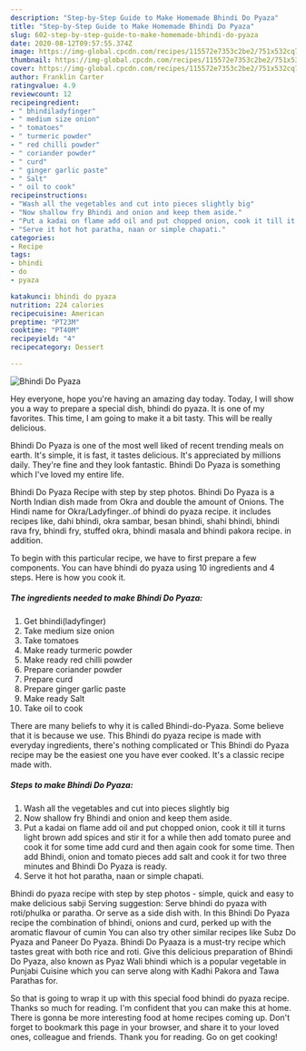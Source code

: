 ```yaml
---
description: "Step-by-Step Guide to Make Homemade Bhindi Do Pyaza"
title: "Step-by-Step Guide to Make Homemade Bhindi Do Pyaza"
slug: 602-step-by-step-guide-to-make-homemade-bhindi-do-pyaza
date: 2020-08-12T09:57:55.374Z
image: https://img-global.cpcdn.com/recipes/115572e7353c2be2/751x532cq70/bhindi-do-pyaza-recipe-main-photo.jpg
thumbnail: https://img-global.cpcdn.com/recipes/115572e7353c2be2/751x532cq70/bhindi-do-pyaza-recipe-main-photo.jpg
cover: https://img-global.cpcdn.com/recipes/115572e7353c2be2/751x532cq70/bhindi-do-pyaza-recipe-main-photo.jpg
author: Franklin Carter
ratingvalue: 4.9
reviewcount: 12
recipeingredient:
- " bhindiladyfinger"
- " medium size onion"
- " tomatoes"
- " turmeric powder"
- " red chilli powder"
- " coriander powder"
- " curd"
- " ginger garlic paste"
- " Salt"
- " oil to cook"
recipeinstructions:
- "Wash all the vegetables and cut into pieces slightly big"
- "Now shallow fry Bhindi and onion and keep them aside."
- "Put a kadai on flame add oil and put chopped onion, cook it till it turns light brown add spices and stir it for a while then add tomato puree and cook it for some time add curd and then again cook for some time. Then add Bhindi, onion and tomato pieces add salt and cook it for two three minutes and Bhindi Do Pyaza is ready."
- "Serve it hot hot paratha, naan or simple chapati."
categories:
- Recipe
tags:
- bhindi
- do
- pyaza

katakunci: bhindi do pyaza 
nutrition: 224 calories
recipecuisine: American
preptime: "PT23M"
cooktime: "PT40M"
recipeyield: "4"
recipecategory: Dessert

---
```



![Bhindi Do Pyaza](https://img-global.cpcdn.com/recipes/115572e7353c2be2/751x532cq70/bhindi-do-pyaza-recipe-main-photo.jpg)

Hey everyone, hope you're having an amazing day today. Today, I will show you a way to prepare a special dish, bhindi do pyaza. It is one of my favorites. This time, I am going to make it a bit tasty. This will be really delicious.

Bhindi Do Pyaza is one of the most well liked of recent trending meals on earth. It's simple, it is fast, it tastes delicious. It's appreciated by millions daily. They're fine and they look fantastic. Bhindi Do Pyaza is something which I've loved my entire life.

Bhindi Do Pyaza Recipe with step by step photos. Bhindi Do Pyaza is a North Indian dish made from Okra and double the amount of Onions. The Hindi name for Okra/Ladyfinger..of bhindi do pyaza recipe. it includes recipes like, dahi bhindi, okra sambar, besan bhindi, shahi bhindi, bhindi rava fry, bhindi fry, stuffed okra, bhindi masala and bhindi pakora recipe. in addition.


To begin with this particular recipe, we have to first prepare a few components. You can have bhindi do pyaza using 10 ingredients and 4 steps. Here is how you cook it.

<!--inarticleads1-->

##### The ingredients needed to make Bhindi Do Pyaza:

1. Get  bhindi(ladyfinger)
1. Take  medium size onion
1. Take  tomatoes
1. Make ready  turmeric powder
1. Make ready  red chilli powder
1. Prepare  coriander powder
1. Prepare  curd
1. Prepare  ginger garlic paste
1. Make ready  Salt
1. Take  oil to cook


There are many beliefs to why it is called Bhindi-do-Pyaza. Some believe that it is because we use. This Bhindi do pyaza recipe is made with everyday ingredients, there&#39;s nothing complicated or This Bhindi do Pyaza recipe may be the easiest one you have ever cooked. It&#39;s a classic recipe made with. 

<!--inarticleads2-->

##### Steps to make Bhindi Do Pyaza:

1. Wash all the vegetables and cut into pieces slightly big
1. Now shallow fry Bhindi and onion and keep them aside.
1. Put a kadai on flame add oil and put chopped onion, cook it till it turns light brown add spices and stir it for a while then add tomato puree and cook it for some time add curd and then again cook for some time. Then add Bhindi, onion and tomato pieces add salt and cook it for two three minutes and Bhindi Do Pyaza is ready.
1. Serve it hot hot paratha, naan or simple chapati.


Bhindi do pyaza recipe with step by step photos - simple, quick and easy to make delicious sabji Serving suggestion: Serve bhindi do pyaza with roti/phulka or paratha. Or serve as a side dish with. In this Bhindi Do Pyaza recipe the combination of bhindi, onions and curd, perked up with the aromatic flavour of cumin You can also try other similar recipes like Subz Do Pyaza and Paneer Do Pyaza. Bhindi Do Pyaaza is a must-try recipe which tastes great with both rice and roti. Give this delicious preparation of Bhindi Do Pyaza, also known as Pyaz Wali bhindi which is a popular vegetable in Punjabi Cuisine which you can serve along with Kadhi Pakora and Tawa Parathas for. 

So that is going to wrap it up with this special food bhindi do pyaza recipe. Thanks so much for reading. I'm confident that you can make this at home. There is gonna be more interesting food at home recipes coming up. Don't forget to bookmark this page in your browser, and share it to your loved ones, colleague and friends. Thank you for reading. Go on get cooking!
